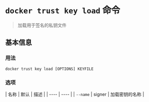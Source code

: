 # `docker trust key load` 命令

> 加载用于签名的私钥文件

## 基本信息

### 用法

```
docker trust key load [OPTIONS] KEYFILE
```

### 选项

| 名称 | 默认 | 描述 |
| ---- | ---- |
| `--name` | signer | 加载密钥的名称 |
